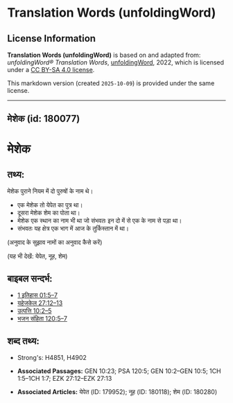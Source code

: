 # Translation Words (unfoldingWord)

## License Information

**Translation Words (unfoldingWord)** is based on and adapted from: _unfoldingWord® Translation Words_, [unfoldingWord](https://unfoldingword.org/utw), 2022, which is licensed under a [CC BY-SA 4.0 license](https://creativecommons.org/licenses/by-sa/4.0/legalcode.en).

This markdown version (created `2025-10-09`) is provided under the same license.



--------------------------------

## मेशेक (id: 180077)

मेशेक
=====

तथ्य:
-----

मेशेक पुराने नियम में दो पुरुषों के नाम थे।

* एक मेशेक तो येपेत का पुत्र था।
* दूसरा मेशेक शेम का पोता था।
* मेशेक एक स्थान का नाम भी था जो संभवतः इन दो में से एक के नाम से पड़ा था।
* संभवतः यह क्षेत्र एक भाग में आज के तुर्किस्तान में था।

(अनुवाद के सुझाव नामों का अनुवाद कैसे करें)

(यह भी देखें: येपेत, नूह, शेम)

बाइबल सन्दर्भ:
--------------

* [1 इतिहास 01:5–7](https://ref.ly/1Chr0:0)
* [यहेजकेल 27:12–13](https://ref.ly/Ezek27:12-Ezek27:13)
* [उत्पत्ति 10:2–5](https://ref.ly/Gen10:2-Gen10:5)
* [भजन संहिता 120:5–7](rc://*/tn/help/psa/120/005)

शब्द तथ्य:
----------

* Strong's: H4851, H4902

* **Associated Passages:** GEN 10:23; PSA 120:5; GEN 10:2–GEN 10:5; 1CH 1:5–1CH 1:7; EZK 27:12–EZK 27:13
* **Associated Articles:** येपेत (ID: 179952); नूह (ID: 180118); शेम (ID: 180280)


